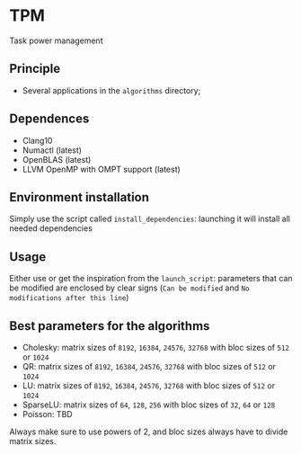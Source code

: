 # TPM
Task power management

## Principle
* Several applications in the ```algorithms``` directory;

## Dependences
* Clang10
* Numactl (latest)
* OpenBLAS (latest)
* LLVM OpenMP with OMPT support (latest)

## Environment installation
Simply use the script called ```install_dependencies```: launching it will install all needed dependencies

## Usage
Either use or get the inspiration from the ```launch_script```: parameters that can be modified are enclosed by clear signs (```Can be modified``` and ```No modifications after this line```)

## Best parameters for the algorithms
* Cholesky: matrix sizes of ```8192```, ```16384```, ```24576```, ```32768``` with bloc sizes of ```512``` or ```1024```
* QR: matrix sizes of ```8192```, ```16384```, ```24576```, ```32768``` with bloc sizes of ```512``` or ```1024```
* LU: matrix sizes of ```8192```, ```16384```, ```24576```, ```32768``` with bloc sizes of ```512``` or ```1024```
* SparseLU: matrix sizes of ```64```, ```128```, ```256``` with bloc sizes of ```32```, ```64``` or ```128```
* Poisson: TBD

Always make sure to use powers of 2, and bloc sizes always have to divide matrix sizes.
